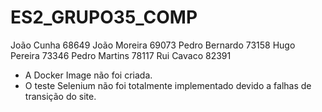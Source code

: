 # ES2_GRUPO35_COMP


João Cunha 68649
João Moreira 69073
Pedro Bernardo 73158
Hugo Pereira 73346
Pedro Martins 78117
Rui Cavaco 82391

- A Docker Image não foi criada.
- O teste Selenium não foi totalmente implementado devido a falhas de transição do site.
